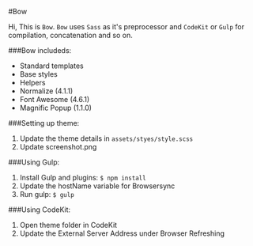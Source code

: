 #Bow

Hi, This is `Bow`. `Bow` uses `Sass` as it's preprocessor and `CodeKit` or `Gulp` for compilation, concatenation and so on.

###Bow includeds:
* Standard templates
* Base styles
* Helpers
* Normalize (4.1.1)
* Font Awesome (4.6.1)
* Magnific Popup (1.1.0)

###Setting up theme:
1. Update the theme details in `assets/styes/style.scss`
2. Update screenshot.png

###Using Gulp:
1. Install Gulp and plugins: `$ npm install`
2. Update the hostName variable for Browsersync
3. Run gulp: `$ gulp`

###Using CodeKit:
1. Open theme folder in CodeKit
2. Update the External Server Address under Browser Refreshing

